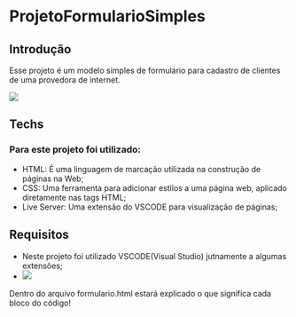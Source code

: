 # ProjetoFormularioSimples

## Introdução
Esse projeto é um modelo simples de formulário para cadastro de clientes de uma provedora de internet.

<img src="https://media.discordapp.net/attachments/852286896101130271/1152145901335351306/Formulario.PNG?width=339&height=684">

## Techs

### Para este projeto foi utilizado:

* HTML: É uma linguagem de marcação utilizada na construção de páginas na Web;
* CSS: Uma ferramenta para adicionar estilos a uma página web, aplicado diretamente nas tags HTML;
* Live Server: Uma extensão do VSCODE para visualização de páginas;


## Requisitos

* Neste projeto foi utilizado VSCODE(Visual Studio) jutnamente a algumas extensões;
* <img src="https://media.discordapp.net/attachments/852286896101130271/1152142313032794122/download.gif">

Dentro do arquivo formulario.html estará explicado o que significa cada bloco do código!
  
